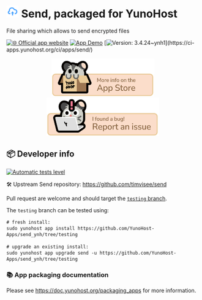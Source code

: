 <!--
N.B.: This README was automatically generated by <https://github.com/YunoHost/apps_tools/blob/main/readme_generator>
It shall NOT be edited by hand.
-->

<h1>
  <img src="https://raw.githubusercontent.com/YunoHost/apps/main/logos/send.png" width="32px" alt="Logo of Send">
  Send, packaged for YunoHost
</h1>

File sharing which allows to send encrypted files

[![🌐 Official app website](https://img.shields.io/badge/Official_app_website-darkgreen?style=for-the-badge)](https://send.vis.ee/)
[![App Demo](https://img.shields.io/badge/App_Demo-blue?style=for-the-badge)](https://send.vis.ee/)
[![Version: 3.4.24~ynh1](https://img.shields.io/badge/Version-3.4.24~ynh1-rgba(0,150,0,1)?style=for-the-badge)](https://ci-apps.yunohost.org/ci/apps/send/)

<div align="center">
<a href="https://apps.yunohost.org/app/send"><img height="100px" src="https://github.com/YunoHost/yunohost-artwork/raw/refs/heads/main/badges/neopossum-badges/badge_more_info_on_the_appstore.svg"/></a>
<a href="https://github.com/YunoHost-Apps/send_ynh/issues"><img height="100px" src="https://github.com/YunoHost/yunohost-artwork/raw/refs/heads/main/badges/neopossum-badges/badge_report_an_issue.svg"/></a>
</div>

## 📦 Developer info

[![Automatic tests level](https://apps.yunohost.org/badge/cilevel/send)](https://ci-apps.yunohost.org/ci/apps/send/)

🛠️ Upstream Send repository: <https://github.com/timvisee/send>

Pull request are welcome and should target the [`testing` branch](https://github.com/YunoHost-Apps/send_ynh/tree/testing).

The `testing` branch can be tested using:
```
# fresh install:
sudo yunohost app install https://github.com/YunoHost-Apps/send_ynh/tree/testing

# upgrade an existing install:
sudo yunohost app upgrade send -u https://github.com/YunoHost-Apps/send_ynh/tree/testing
```

### 📚 App packaging documentation

Please see <https://doc.yunohost.org/packaging_apps> for more information.
